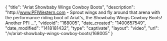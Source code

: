 {
    "title": "Ariat Showbaby Wings Cowboy Boots",
    "description": "http:\/\/www.PFIWestern.com - Sprout wings and fly around that arena with the performance riding boot of Ariat's, the Showbaby Wings Cowboy Boots! Another PFI ...",
    "videoid": "168005",
    "date_created": "1400657549",
    "date_modified": "1418181432",
    "type": "captivate",
    "layout": "video",
    "url": "\/v\/ariat-showbaby-wings-cowboy-boots\/168005"
}